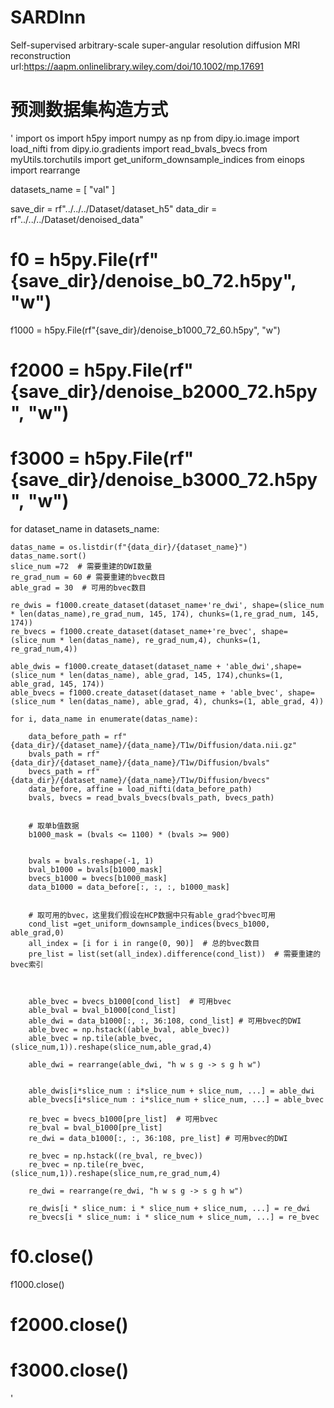 # SARDInn
Self-supervised arbitrary-scale super-angular resolution diffusion MRI reconstruction
url:https://aapm.onlinelibrary.wiley.com/doi/10.1002/mp.17691

# 预测数据集构造方式
'
import os
import h5py
import numpy as np
from dipy.io.image import load_nifti
from dipy.io.gradients import read_bvals_bvecs
from myUtils.torchutils import get_uniform_downsample_indices
from einops import rearrange


datasets_name = [
    "val"
]


save_dir = rf"../../../Dataset/dataset_h5"
data_dir = rf"../../../Dataset/denoised_data"



# f0 = h5py.File(rf"{save_dir}/denoise_b0_72.h5py", "w")
f1000 = h5py.File(rf"{save_dir}/denoise_b1000_72_60.h5py", "w")
# f2000 = h5py.File(rf"{save_dir}/denoise_b2000_72.h5py", "w")
# f3000 = h5py.File(rf"{save_dir}/denoise_b3000_72.h5py", "w")

for dataset_name in datasets_name:


    datas_name = os.listdir(f"{data_dir}/{dataset_name}")
    datas_name.sort()
    slice_num =72  # 需要重建的DWI数量
    re_grad_num = 60 # 需要重建的bvec数目
    able_grad = 30  # 可用的bvec数目

    re_dwis = f1000.create_dataset(dataset_name+'re_dwi', shape=(slice_num * len(datas_name),re_grad_num, 145, 174), chunks=(1,re_grad_num, 145, 174))
    re_bvecs = f1000.create_dataset(dataset_name+'re_bvec', shape=(slice_num * len(datas_name), re_grad_num,4), chunks=(1, re_grad_num,4))

    able_dwis = f1000.create_dataset(dataset_name + 'able_dwi',shape=(slice_num * len(datas_name), able_grad, 145, 174),chunks=(1, able_grad, 145, 174))
    able_bvecs = f1000.create_dataset(dataset_name + 'able_bvec', shape=(slice_num * len(datas_name), able_grad, 4), chunks=(1, able_grad, 4))

    for i, data_name in enumerate(datas_name):

        data_before_path = rf"{data_dir}/{dataset_name}/{data_name}/T1w/Diffusion/data.nii.gz"
        bvals_path = rf"{data_dir}/{dataset_name}/{data_name}/T1w/Diffusion/bvals"
        bvecs_path = rf"{data_dir}/{dataset_name}/{data_name}/T1w/Diffusion/bvecs"
        data_before, affine = load_nifti(data_before_path)
        bvals, bvecs = read_bvals_bvecs(bvals_path, bvecs_path)


        # 取单b值数据
        b1000_mask = (bvals <= 1100) * (bvals >= 900)


        bvals = bvals.reshape(-1, 1)
        bval_b1000 = bvals[b1000_mask]
        bvecs_b1000 = bvecs[b1000_mask]
        data_b1000 = data_before[:, :, :, b1000_mask]


        # 取可用的bvec，这里我们假设在HCP数据中只有able_grad个bvec可用
        cond_list =get_uniform_downsample_indices(bvecs_b1000, able_grad,0)
        all_index = [i for i in range(0, 90)]  # 总的bvec数目
        pre_list = list(set(all_index).difference(cond_list))  # 需要重建的bvec索引



        able_bvec = bvecs_b1000[cond_list]  # 可用bvec
        able_bval = bval_b1000[cond_list]
        able_dwi = data_b1000[:, :, 36:108, cond_list] # 可用bvec的DWI
        able_bvec = np.hstack((able_bval, able_bvec))
        able_bvec = np.tile(able_bvec,(slice_num,1)).reshape(slice_num,able_grad,4)

        able_dwi = rearrange(able_dwi, "h w s g -> s g h w")


        able_dwis[i*slice_num : i*slice_num + slice_num, ...] = able_dwi
        able_bvecs[i*slice_num : i*slice_num + slice_num, ...] = able_bvec

        re_bvec = bvecs_b1000[pre_list]  # 可用bvec
        re_bval = bval_b1000[pre_list]
        re_dwi = data_b1000[:, :, 36:108, pre_list] # 可用bvec的DWI

        re_bvec = np.hstack((re_bval, re_bvec))
        re_bvec = np.tile(re_bvec,(slice_num,1)).reshape(slice_num,re_grad_num,4)

        re_dwi = rearrange(re_dwi, "h w s g -> s g h w")

        re_dwis[i * slice_num: i * slice_num + slice_num, ...] = re_dwi
        re_bvecs[i * slice_num: i * slice_num + slice_num, ...] = re_bvec


# f0.close()
f1000.close()
# f2000.close()
# f3000.close()

'


